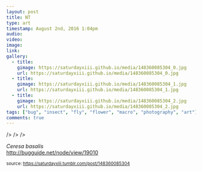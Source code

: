 ```yaml
---
layout: post
title: NT
type: art
timestamp: August 2nd, 2016 1:04pm
audio: 
video: 
image: 
link: 
gallery:
  - title: 
    gimage: https://saturdayxiii.github.io/media/148360085304_0.jpg
    url: https://saturdayxiii.github.io/media/148360085304_0.jpg
  - title: 
    gimage: https://saturdayxiii.github.io/media/148360085304_1.jpg
    url: https://saturdayxiii.github.io/media/148360085304_1.jpg
  - title: 
    gimage: https://saturdayxiii.github.io/media/148360085304_2.jpg
    url: https://saturdayxiii.github.io/media/148360085304_2.jpg
tags: ["bug", "insect", "fly", "flower", "macro", "photography", "art"]
comments: true
---
```


 />
 />
 />
        
<i>Ceresa basalis</i><br/>
<a href="http://bugguide.net/node/view/19010" target="_blank">http://bugguide.net/node/view/19010</a>
 
  
<small>source: https://saturdayxiii.tumblr.com/post/148360085304</small>